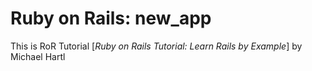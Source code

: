 # Ruby on Rails: new_app

This is RoR Tutorial [*Ruby on Rails Tutorial: Learn Rails by Example*] by Michael Hartl 